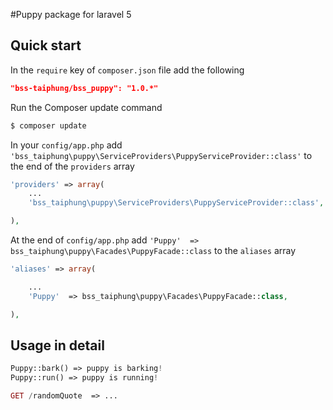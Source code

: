 #Puppy package for laravel 5

## Quick start

In the `require` key of `composer.json` file add the following

```json
"bss-taiphung/bss_puppy": "1.0.*"
```

Run the Composer update command

```bash
$ composer update
```

In your `config/app.php` add `'bss_taiphung\puppy\ServiceProviders\PuppyServiceProvider::class'` to the end of the `providers` array

```php
'providers' => array(
    ...
    'bss_taiphung\puppy\ServiceProviders\PuppyServiceProvider::class',

),
```

At the end of `config/app.php` add `'Puppy'  => bss_taiphung\puppy\Facades\PuppyFacade::class` to the `aliases` array

```php
'aliases' => array(

    ...
    'Puppy'  => bss_taiphung\puppy\Facades\PuppyFacade::class,

),
```

## Usage in detail

```php
Puppy::bark() => puppy is barking!
Puppy::run() => puppy is running!

GET /randomQuote  => ... 
```